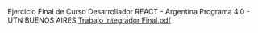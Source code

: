 Ejercicio Final de Curso Desarrollador REACT - Argentina Programa 4.0 - UTN BUENOS AIRES
[Trabajo Integrador Final.pdf](https://github.com/facupepi/APP-REACT---Lista-de-Tareas---Argentina-Programa-4.0/files/13480252/Trabajo.Integrador.Final.pdf)
